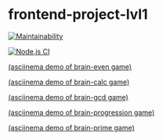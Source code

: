 # frontend-project-lvl1

[![Maintainability](https://api.codeclimate.com/v1/badges/a6bdf687749cc8f4ada3/maintainability)](https://codeclimate.com/github/nurgeld/frontend-project-lvl1/maintainability)

[![Node.js CI](https://github.com/nurgeld/frontend-project-lvl1/actions/workflows/brain-games.yml/badge.svg)](https://github.com/nurgeld/frontend-project-lvl1/actions/workflows/brain-games.yml)

[(asciinema demo of brain-even game)](https://asciinema.org/a/vDtqNpIg5OkWGct5BmuI3918q)

[(asciinema demo of brain-calc game)](https://asciinema.org/a/rdtoQjEkSap2a5FjkHCz3MePP)

[(asciinema demo of brain-gcd game)](https://asciinema.org/a/bcBYmQ4qrE0wn2XsSJtOJQGa6)

[(asciinema demo of brain-progression game)](https://asciinema.org/a/QveUlEO5As5LhAWa9tT0qyXm0)

[(asciinema demo of brain-prime game)](https://asciinema.org/a/SJF4XEtG2s8SSY1PRZmKqg4LM)